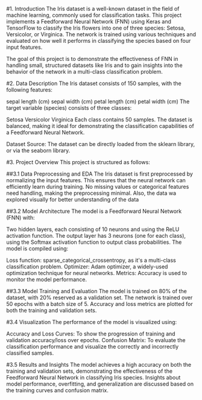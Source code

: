 #1. Introduction
The Iris dataset is a well-known dataset in the field of machine learning, commonly used for classification tasks. This project implements a Feedforward Neural Network (FNN) using Keras and TensorFlow to classify the Iris flowers into one of three species: Setosa, Versicolor, or Virginica. The network is trained using various techniques and evaluated on how well it performs in classifying the species based on four input features.

The goal of this project is to demonstrate the effectiveness of FNN in handling small, structured datasets like Iris and to gain insights into the behavior of the network in a multi-class classification problem.

#2. Data Description
The Iris dataset consists of 150 samples, with the following features:

sepal length (cm)
sepal width (cm)
petal length (cm)
petal width (cm)
The target variable (species) consists of three classes:

Setosa
Versicolor
Virginica
Each class contains 50 samples. The dataset is balanced, making it ideal for demonstrating the classification capabilities of a Feedforward Neural Network.

Dataset Source: The dataset can be directly loaded from the sklearn library, or via the seaborn library.

#3. Project Overview
This project is structured as follows:

##3.1 Data Preprocessing and EDA
The Iris dataset is first preprocessed by normalizing the input features. This ensures that the neural network can efficiently learn during training. No missing values or categorical features need handling, making the preprocessing minimal. Also, the data wa explored visually for better understanding of the data

##3.2 Model Architecture
The model is a Feedforward Neural Network (FNN) with:

Two hidden layers, each consisting of 10 neurons and using the ReLU activation function.
The output layer has 3 neurons (one for each class), using the Softmax activation function to output class probabilities.
The model is compiled using:

Loss function: sparse_categorical_crossentropy, as it's a multi-class classification problem.
Optimizer: Adam optimizer, a widely-used optimization technique for neural networks.
Metrics: Accuracy is used to monitor the model performance.

##3.3 Model Training and Evaluation
The model is trained on 80% of the dataset, with 20% reserved as a validation set. The network is trained over 50 epochs with a batch size of 5. Accuracy and loss metrics are plotted for both the training and validation sets.

#3.4 Visualization
The performance of the model is visualized using:

Accuracy and Loss Curves: To show the progression of training and validation accuracy/loss over epochs.
Confusion Matrix: To evaluate the classification performance and visualize the correctly and incorrectly classified samples.

#3.5 Results and Insights
The model achieves a high accuracy on both the training and validation sets, demonstrating the effectiveness of the Feedforward Neural Network in classifying Iris species. Insights about model performance, overfitting, and generalization are discussed based on the training curves and confusion matrix.
